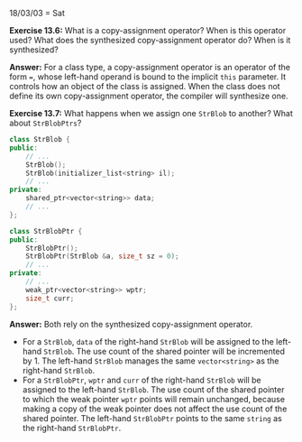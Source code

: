 18/03/03 = Sat

**Exercise 13.6:** What is a copy-assignment operator? When is this operator used? What does the synthesized copy-assignment operator do? When is it synthesized?

**Answer:** For a class type, a copy-assignment operator is an operator of the form `=`, whose left-hand operand is bound to the implicit `this` parameter. It controls how an object of the class is assigned. When the class does not define its own copy-assignment operator, the compiler will synthesize one.

**Exercise 13.7:** What happens when we assign one `StrBlob` to another? What about `StrBlobPtrs`?

```c++
class StrBlob {
public:
    // ...
    StrBlob();
    StrBlob(initializer_list<string> il);
    // ...
private:
    shared_ptr<vector<string>> data;
    // ...
};

class StrBlobPtr {
public:
    StrBlobPtr();
    StrBlobPtr(StrBlob &a, size_t sz = 0);
    // ...
private:
    // ...
    weak_ptr<vector<string>> wptr;
    size_t curr;
};
```

**Answer:** Both rely on the synthesized copy-assignment operator.

- For a `StrBlob`, `data` of the right-hand `StrBlob` will be assigned to the left-hand `StrBlob`. The use count of the shared pointer will be incremented by 1. The left-hand `StrBlob` manages the same `vector<string>` as the right-hand `StrBlob`.
- For a `StrBlobPtr`, `wptr` and `curr` of the right-hand `StrBlob` will be assigned to the left-hand `StrBlob`. The use count of the shared pointer to which the weak pointer `wptr` points will remain unchanged, because making a copy of the weak pointer does not affect the use count of the shared pointer. The left-hand `StrBlobPtr` points to the same `string` as the right-hand `StrBlobPtr`.

